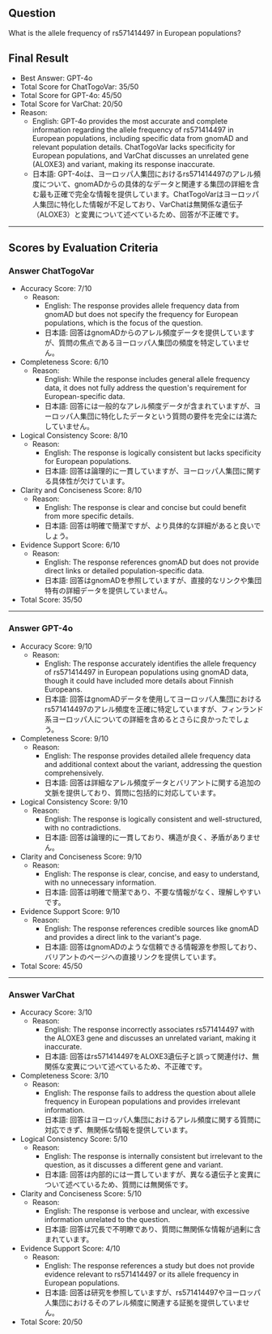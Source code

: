 ## Question

What is the allele frequency of rs571414497 in European populations?

## Final Result

- Best Answer: GPT-4o
- Total Score for ChatTogoVar: 35/50
- Total Score for GPT-4o: 45/50
- Total Score for VarChat: 20/50
- Reason:
  - English: GPT-4o provides the most accurate and complete information regarding the allele frequency of rs571414497 in European populations, including specific data from gnomAD and relevant population details. ChatTogoVar lacks specificity for European populations, and VarChat discusses an unrelated gene (ALOXE3) and variant, making its response inaccurate.
  - 日本語: GPT-4oは、ヨーロッパ人集団におけるrs571414497のアレル頻度について、gnomADからの具体的なデータと関連する集団の詳細を含む最も正確で完全な情報を提供しています。ChatTogoVarはヨーロッパ人集団に特化した情報が不足しており、VarChatは無関係な遺伝子（ALOXE3）と変異について述べているため、回答が不正確です。

---

## Scores by Evaluation Criteria

### Answer ChatTogoVar
- Accuracy Score: 7/10
  - Reason: 
    - English: The response provides allele frequency data from gnomAD but does not specify the frequency for European populations, which is the focus of the question.
    - 日本語: 回答はgnomADからのアレル頻度データを提供していますが、質問の焦点であるヨーロッパ人集団の頻度を特定していません。
- Completeness Score: 6/10
  - Reason: 
    - English: While the response includes general allele frequency data, it does not fully address the question's requirement for European-specific data.
    - 日本語: 回答には一般的なアレル頻度データが含まれていますが、ヨーロッパ人集団に特化したデータという質問の要件を完全には満たしていません。
- Logical Consistency Score: 8/10
  - Reason: 
    - English: The response is logically consistent but lacks specificity for European populations.
    - 日本語: 回答は論理的に一貫していますが、ヨーロッパ人集団に関する具体性が欠けています。
- Clarity and Conciseness Score: 8/10
  - Reason: 
    - English: The response is clear and concise but could benefit from more specific details.
    - 日本語: 回答は明確で簡潔ですが、より具体的な詳細があると良いでしょう。
- Evidence Support Score: 6/10
  - Reason: 
    - English: The response references gnomAD but does not provide direct links or detailed population-specific data.
    - 日本語: 回答はgnomADを参照していますが、直接的なリンクや集団特有の詳細データを提供していません。
- Total Score: 35/50

---

### Answer GPT-4o
- Accuracy Score: 9/10
  - Reason: 
    - English: The response accurately identifies the allele frequency of rs571414497 in European populations using gnomAD data, though it could have included more details about Finnish Europeans.
    - 日本語: 回答はgnomADデータを使用してヨーロッパ人集団におけるrs571414497のアレル頻度を正確に特定していますが、フィンランド系ヨーロッパ人についての詳細を含めるとさらに良かったでしょう。
- Completeness Score: 9/10
  - Reason: 
    - English: The response provides detailed allele frequency data and additional context about the variant, addressing the question comprehensively.
    - 日本語: 回答は詳細なアレル頻度データとバリアントに関する追加の文脈を提供しており、質問に包括的に対応しています。
- Logical Consistency Score: 9/10
  - Reason: 
    - English: The response is logically consistent and well-structured, with no contradictions.
    - 日本語: 回答は論理的に一貫しており、構造が良く、矛盾がありません。
- Clarity and Conciseness Score: 9/10
  - Reason: 
    - English: The response is clear, concise, and easy to understand, with no unnecessary information.
    - 日本語: 回答は明確で簡潔であり、不要な情報がなく、理解しやすいです。
- Evidence Support Score: 9/10
  - Reason: 
    - English: The response references credible sources like gnomAD and provides a direct link to the variant's page.
    - 日本語: 回答はgnomADのような信頼できる情報源を参照しており、バリアントのページへの直接リンクを提供しています。
- Total Score: 45/50

---

### Answer VarChat
- Accuracy Score: 3/10
  - Reason: 
    - English: The response incorrectly associates rs571414497 with the ALOXE3 gene and discusses an unrelated variant, making it inaccurate.
    - 日本語: 回答はrs571414497をALOXE3遺伝子と誤って関連付け、無関係な変異について述べているため、不正確です。
- Completeness Score: 3/10
  - Reason: 
    - English: The response fails to address the question about allele frequency in European populations and provides irrelevant information.
    - 日本語: 回答はヨーロッパ人集団におけるアレル頻度に関する質問に対応できず、無関係な情報を提供しています。
- Logical Consistency Score: 5/10
  - Reason: 
    - English: The response is internally consistent but irrelevant to the question, as it discusses a different gene and variant.
    - 日本語: 回答は内部的には一貫していますが、異なる遺伝子と変異について述べているため、質問には無関係です。
- Clarity and Conciseness Score: 5/10
  - Reason: 
    - English: The response is verbose and unclear, with excessive information unrelated to the question.
    - 日本語: 回答は冗長で不明瞭であり、質問に無関係な情報が過剰に含まれています。
- Evidence Support Score: 4/10
  - Reason: 
    - English: The response references a study but does not provide evidence relevant to rs571414497 or its allele frequency in European populations.
    - 日本語: 回答は研究を参照していますが、rs571414497やヨーロッパ人集団におけるそのアレル頻度に関連する証拠を提供していません。
- Total Score: 20/50